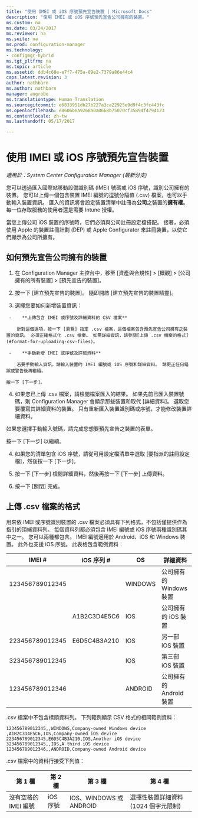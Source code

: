 ```yaml
---
title: "使用 IMEI 或 iOS 序號預先宣告裝置 | Microsoft Docs"
description: "使用 IMEI 或 iOS 序號預先宣告公司擁有的裝置。"
ms.custom: na
ms.date: 03/24/2017
ms.reviewer: na
ms.suite: na
ms.prod: configuration-manager
ms.technology:
- configmgr-hybrid
ms.tgt_pltfrm: na
ms.topic: article
ms.assetid: ddb4c68e-e7f7-475a-89e2-7379a86e44c4
caps.latest.revision: 3
author: nathbarn
ms.author: nathbarn
manager: angrobe
ms.translationtype: Human Translation
ms.sourcegitcommit: e6833951db27b227a3ca22925e9d9f4c3fc443fc
ms.openlocfilehash: e8606b8a9268a0a0668b75070cf35894f4794123
ms.contentlocale: zh-tw
ms.lasthandoff: 05/17/2017

---
```

# <a name="predeclare-devices-with-imei-or-ios-serial-numbers"></a>使用 IMEI 或 iOS 序號預先宣告裝置

*適用於：System Center Configuration Manager (最新分支)*

您可以透過匯入國際站移動設備識別碼 (IMEI) 號碼或 iOS 序號，識別公司擁有的裝置。 您可以上傳一個包含裝置 IMEI 編號的逗號分隔值 (.csv) 檔案，也可以手動輸入裝置資訊。  匯入的資訊將會設定裝置清單中註冊為**公司**之裝置的**擁有權**。 每一位存取服務的使用者還是需要 Intune 授權。  

當您上傳公司 iOS 裝置的序號時，它們必須與公司註冊設定檔搭配。 接著，必須使用 Apple 的裝置註冊計劃 (DEP) 或 Apple Configurator 來註冊裝置，以使它們顯示為公司所擁有。

## <a name="how-to-predeclare-corporate-owned-devices"></a>如何預先宣告公司擁有的裝置

1.    在 Configuration Manager 主控台中，移至 [資產與合規性] > [概觀] > [公司擁有的所有裝置] > [預先宣告的裝置]。

2.  按一下 [建立預先宣告的裝置]。 隨即開啟 [建立預先宣告的裝置精靈]。

3.    選擇您要如何新增裝置資訊：

     -    **上傳包含 IMEI 或序號及詳細資料的 CSV 檔案**

        針對這個選項，按一下 [瀏覽] 指定 .csv 檔案，這個檔案包含預先宣告公司擁有之裝置的資訊。 必須正確格式化 .csv 檔案。 如需詳細資訊，請參閱[上傳 .csv 檔案的格式](#format-for-uploading-csv-files)。

     -    **手動新增 IMEI 或序號及詳細資料**

        若要手動輸入資訊，請輸入裝置的 IMEI 編號或 iOS 序號和詳細資料。 請更正任何錯誤或警告後再繼續。

    按一下 [下一步]。

4. 如果您已上傳 .csv 檔案，請檢閱檔案匯入的結果。 如果先前已匯入裝置號碼，則 Configuration Manager 會顯示那些裝置和取代 [詳細資料]。 選取您要覆寫其詳細資料的裝置。 只有重新匯入裝置識別碼或序號，才能修改裝置詳細資料。

  如果您選擇手動輸入號碼，請完成您想要預先宣告之裝置的表單。

  按一下 [下一步] 以繼續。

4. 如果您的清單包含 iOS 序號，請從可用設定檔清單中選取 [要指派的註冊設定檔]，然後按一下 [下一步]。

5. 按一下 [下一步] 檢閱詳細資料，然後再按一下 [下一步] 上傳資料。

6. 按一下 [關閉] 完成。

## <a name="format-for-uploading-csv-files"></a>上傳 .csv 檔案的格式

用來依 IMEI 或序號識別裝置的 .csv 檔案必須具有下列格式，不包括僅提供作為指引的頂端資料列。 每個資料列都必須包含 IMEI 編號或 iOS 序號兩種識別碼其中之一。 您可以兩種都包含。 IMEI 編號適用於 Android、iOS 和 Windows 裝置。 此外也支援 iOS 序號。  此表格包含範例資料︰

| IMEI #  | iOS 序列 #  | OS | 詳細資料 |
|------------ |---------------|-----|-----|
| 123456789012345    |   | WINDOWS | 公司擁有的 Windows 裝置|
|   | A1B2C3D4E5C6 | IOS |     公司擁有的 iOS 裝置|
| 223456789012345 | E6D5C4B3A210 |   IOS |     另一部 iOS 裝置|
| 323456789012345 |        |   IOS |     第三部 iOS 裝置|
| 123456789012346 |         |   ANDROID |     公司擁有的 Android 裝置|

.csv 檔案中不包含標頭資料列。 下列範例顯示 CSV 格式的相同範例資料︰

```
123456789012345,,WINDOWS,Company-owned Windows device
,A1B2C3D4E5C6,IOS,Company-owned iOS device
223456789012345,E6D5C4B3A210,IOS,Another iOS device
323456789012345,,IOS,A third iOS device
123456789012346,,ANDROID,Company-owned Android device
```

.csv 檔案中的資料行接受下列值：

| 第 1 欄 | 第 2 欄 | 第 3 欄 | 第 4 欄 |
|---|---|---|---|
|沒有空格的 IMEI 編號 | iOS 序號 | IOS、WINDOWS 或 ANDROID | 選擇性裝置詳細資料 (1024 個字元限制) |

